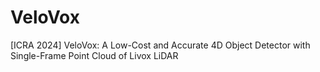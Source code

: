 # VeloVox
[ICRA 2024] VeloVox: A Low-Cost and Accurate 4D Object Detector with Single-Frame Point Cloud of Livox LiDAR
